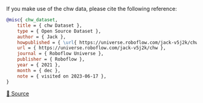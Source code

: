 If you make use of the chw data, please cite the following reference:

``` bibtex
@misc{ chw_dataset,
    title = { chw Dataset },
    type = { Open Source Dataset },
    author = { Jack },
    howpublished = { \url{ https://universe.roboflow.com/jack-v5j2k/chw } },
    url = { https://universe.roboflow.com/jack-v5j2k/chw },
    journal = { Roboflow Universe },
    publisher = { Roboflow },
    year = { 2021 },
    month = { dec },
    note = { visited on 2023-06-17 },
}
```

[🔗 Source](https://universe.roboflow.com/jack-v5j2k/chw/dataset/3/download)
